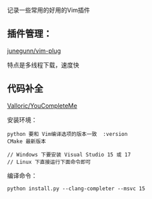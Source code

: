 记录一些常用的好用的Vim插件

## 插件管理：
[junegunn/vim-plug](https://github.com/junegunn/vim-plug)

特点是多线程下载，速度快

## 代码补全
[Valloric/YouCompleteMe](https://github.com/Valloric/YouCompleteMe)

安装环境：
```
python 要和 Vim编译选项的版本一致  :version
CMake 最新版本

// Windows 下要安装 Visual Studio 15 或 17
// Linux 下直接运行下面命令即可
```
编译命令：
```
python install.py --clang-completer --msvc 15
```